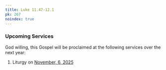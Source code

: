 ```yaml
---
title: Luke 11.47-12.1
pk: 267
noindex: true
---
```


### Upcoming Services

God willing, this Gospel will be proclaimed at the following services over the next year:


1. Liturgy on [November,  6, 2025](https://orthocal.info/readings/gregorian/2025/11/06/)
